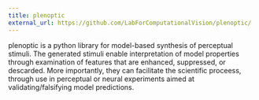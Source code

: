 ```yaml
---
title: plenoptic
external_url: https://github.com/LabForComputationalVision/plenoptic/
---
```

plenoptic is a python library for model-based synthesis of perceptual stimuli. The generated stimuli enable interpretation of model properties through examination of features that are enhanced, suppressed, or descarded. More importantly, they can facilitate the scientific proceess, through use in perceptual or neural experiments aimed at validating/falsifying model predictions.